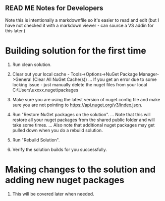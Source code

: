 ## READ ME Notes for Developers

Note this is intentionally a markdownfile so it's easier to read and edit (but I have not checked it with a markdown viewer - can source a VS addin for this later.)

# Building solution for the first time

1. Run clean solution.

2. Clear out your local cache - Tools->Options->NuGet Package Manager->General (Clear All NuGet Cache(s))
... If you get an error due to some locking issue - just manually delete the nuget files from your local C:\Users\uxxxx\.nuget\packages

3. Make sure you are using the latest version of nuget.config file and make sure you are not pointing to https://api.nuget.org/v3/index.json.

4. Run "Restore NuGet packages on the solution".
... Note that this will restore all your nuget packages from the shared public folder and will take some times.
... Also note that additional nuget packages may get pulled down when you do a rebuild solution.

5. Run "Rebuild Solution".

5. Verify the solution builds for you successfully.


# Making changes to the solution and adding new nuget packages

1. This will be covered later when needed.
 